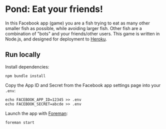 Pond: Eat your friends!
=====================================

In this Facebook app (game) you are a fish trying to eat as many other smaller fish as possible, while avoiding larger fish.  Other fish are a combination of "bots" and your friends/other users.
This game is written in Node.js, and designed for deployment to [Heroku](http://www.heroku.com/).

Run locally
-----------

Install dependencies:

    npm bundle install

Copy the App ID and Secret from the Facebook app settings page into your `.env`:

    echo FACEBOOK_APP_ID=12345 >> .env
    echo FACEBOOK_SECRET=abcde >> .env

Launch the app with [Foreman](http://blog.daviddollar.org/2011/05/06/introducing-foreman.html):

    foreman start